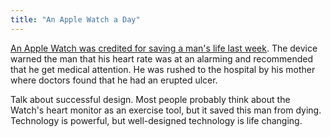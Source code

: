 ```yaml
---
title: "An Apple Watch a Day"
---
```


[An Apple Watch was credited for saving a man's life last week](https://www.msn.com/en-us/news/technology/doctors-say-apple-watch-helped-save-the-life-of-a-32-year-old-man-who-experienced-a-sudden-medical-crisis/ar-AAwGRU0). The device warned the man that his heart rate was at an alarming and recommended that he get medical attention. He was rushed to the hospital by his mother where doctors found that he had an erupted ulcer.

Talk about successful design. Most people probably think about the Watch's heart monitor as an exercise tool, but it saved this man from dying. Technology is powerful, but well-designed technology is life changing.
